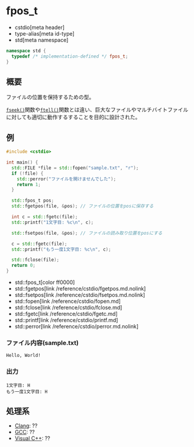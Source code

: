 # fpos_t
* cstdio[meta header]
* type-alias[meta id-type]
* std[meta namespace]

```cpp
namespace std {
  typedef /* implementation-defined */ fpos_t;
}
```

## 概要
ファイルの位置を保持するための型。

[`fseek()`](/reference/cstdio/fseek.md.nolink)関数や[`ftell()`](/reference/cstdio/ftell.md.nolink)関数とは違い、巨大なファイルやマルチバイトファイルに対しても適切に動作するすることを目的に設計された。

## 例
```cpp example
#include <cstdio>

int main() {
  std::FILE *file = std::fopen("sample.txt", "r");
  if (!file) {
    std::perror("ファイルを開けませんでした");
    return 1;
  }

  std::fpos_t pos;
  std::fgetpos(file, &pos); // ファイルの位置をposに保存する

  int c = std::fgetc(file);
  std::printf("1文字目: %c\n", c);

  std::fsetpos(file, &pos); // ファイルの読み取り位置をposにする

  c = std::fgetc(file);
  std::printf("もう一度1文字目: %c\n", c);

  std::fclose(file);
  return 0;
}

```
* std::fpos_t[color ff0000]
* std::fgetpos[link /reference/cstdio/fgetpos.md.nolink]
* std::fsetpos[link /reference/cstdio/fsetpos.md.nolink]
* std::fopen[link /reference/cstdio/fopen.md]
* std::fclose[link /reference/cstdio/fclose.md]
* std::fgetc[link /reference/cstdio/fgetc.md]
* std::printf[link /reference/cstdio/printf.md]
* std::perror[link /reference/cstdio/perror.md.nolink]

### ファイル内容(sample.txt)
```
Hello, World!
```

### 出力
```
1文字目: H
もう一度1文字目: H
```

## 処理系
- [Clang](/implementation.md#clang): ??
- [GCC](/implementation.md#gcc): ??
- [Visual C++](/implementation.md#visual_cpp): ??